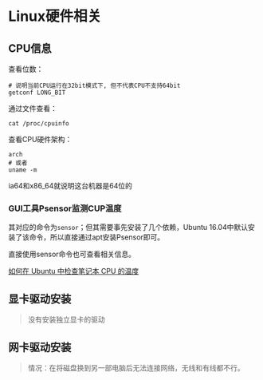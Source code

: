 # Linux硬件相关

## CPU信息


查看位数：  

```
# 说明当前CPU运行在32bit模式下, 但不代表CPU不支持64bit
getconf LONG_BIT
```

通过文件查看： 

```
cat /proc/cpuinfo
```


查看CPU硬件架构：  

```
arch
# 或者
uname -m
```

ia64和x86_64就说明这台机器是64位的


### GUI工具Psensor监测CUP温度

其对应的命令为`sensor`；但其需要事先安装了几个依赖，Ubuntu 16.04中默认安装了该命令，所以直接通过apt安装Psensor即可。

直接使用sensor命令也可查看相关信息。


[如何在 Ubuntu 中检查笔记本 CPU 的温度](https://linux.cn/article-5682-1.html)  









## 显卡驱动安装

> 没有安装独立显卡的驱动

## 网卡驱动安装

> 情况：在将磁盘换到另一部电脑后无法连接网络，无线和有线都不行。



